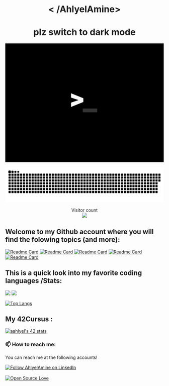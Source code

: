 
<h1 align="center">< /AhlyelAmine></h1>
<h1 align="center">plz switch to dark mode</h1>
<p align="center">
  <img src="https://github.com/AhlyelAmine/AhlyelAmine/blob/main/great.gif" alt="loading..." />
</p>
<p align="center">
  <a href=#><img src="contributions.svg"></a>
</p>
<p align="center"> 
  Visitor count<br>
  <img src="https://profile-counter.glitch.me/AhlyelAmine/count.svg" />
</p>

<h2> Welcome to my Github account where you will find the folowing topics (and more):</h2>
 
[![Readme Card](https://github-readme-stats.vercel.app/api/pin/?username=AhlyelAmine&repo=mini_shell&theme=gruvbox)](https://github.com/AhlyelAmine/mini_shell) [![Readme Card](https://github-readme-stats.vercel.app/api/pin/?username=AhlyelAmine&repo=minirt&theme=gruvbox)](https://github.com/AhlyelAmine/minirt) [![Readme Card](https://github-readme-stats.vercel.app/api/pin/?username=AhlyelAmine&repo=product-analyzer&theme=gruvbox)](https://github.com/AhlyelAmine/product-analyzer) [![Readme Card](https://github-readme-stats.vercel.app/api/pin/?username=AhlyelAmine&repo=libft&theme=gruvbox)](https://github.com/AhlyelAmine/libft)  [![Readme Card](https://github-readme-stats.vercel.app/api/pin/?username=AhlyelAmine&repo=ask-pdf&theme=gruvbox)](https://github.com/AhlyelAmine/ask-pdf)

 <h2>This is a quick look into my favorite coding languages /Stats:</h2>
 <p align="left">
  <img width="43%" src="https://awesome-github-stats.azurewebsites.net/user-stats/AhlyelAmine?cardType=github&theme=gruvbox" />
  <img width="48%" src="https://github-readme-streak-stats.herokuapp.com/?user=AhlyelAmine&theme=gruvbox" />
</p>

[![Top Langs](https://github-readme-stats.vercel.app/api/top-langs/?username=AhlyelAmine&hide=Jupyter%20Notebook&layout=compact&theme=gruvbox)](https://github.com/rahulbordoloi/github-readme-stats)
  <br>
   <h2>My 42Cursus : </h2>
  
[![aahlyel's 42 stats](https://badge.mediaplus.ma/kettlebells/aahlyel)](https://github.com/oakoudad/badge42)
 <h3>📫 How to reach me:</h3>
<p>You can reach me at the following accounts!</p>

[<img src="https://raw.githubusercontent.com/Raymo111/Raymo111/master/socials/linkedin.png" height="40em" align="center" alt="Follow AhlyelAmine on LinkedIn" title="Follow AhlyelAmine on LinkedIn"/>](https://www.linkedin.com/in/amine-ahlyel-b21a86198/)
<br>
<br>
[![Open Source Love](https://badges.frapsoft.com/os/v1/open-source.png?v=103)](https://github.com/ellerbrock/open-source-badges/)

